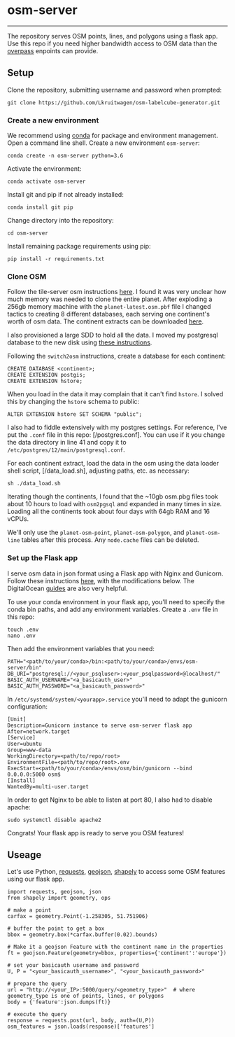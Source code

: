# osm-server
___
The repository serves OSM points, lines, and polygons using a flask app. Use this repo if you need higher bandwidth access to OSM data than the [overpass](https://overpass-turbo.eu/) enpoints can provide.

## Setup

Clone the repository, submitting username and password when prompted:

    git clone https://github.com/Lkruitwagen/osm-labelcube-generator.git

### Create a new environment

We recommend using [conda](https://docs.conda.io/en/latest/) for package and environment management. Open a command line shell. Create a new environment `osm-server`:

    conda create -n osm-server python=3.6

Activate the environment:

    conda activate osm-server

Install git and pip if not already installed:

    conda install git pip

Change directory into the repository:

    cd osm-server

Install remaining package requirements using pip:

    pip install -r requirements.txt


### Clone OSM

Follow the tile-server osm instructions [here](https://switch2osm.org/serving-tiles/manually-building-a-tile-server-18-04-lts/). I found it was very unclear how much memory was needed to clone the entire planet. After exploding a 256gb memory machine with the `planet-latest.osm.pbf` file I changed tactics to creating 8 different databases, each serving one continent's worth of osm data. The continent extracts can be downloaded [here](https://download.geofabrik.de/). 

I also provisioned a large SDD to hold all the data. I moved my postgresql database to the new disk using [these instructions](https://www.digitalocean.com/community/tutorials/how-to-move-a-postgresql-data-directory-to-a-new-location-on-ubuntu-18-04).

Following the `switch2osm` instructions, create a database for each continent:

    CREATE DATABASE <continent>;
    CREATE EXTENSION postgis;
    CREATE EXTENSION hstore;

When you load in the data it may complain that it can't find `hstore`. I solved this by changing the `hstore` schema to public:

    ALTER EXTENSION hstore SET SCHEMA "public";

I also had to fiddle extensively with my postgres settings. For reference, I've put the `.conf` file in this repo: [/postgres.conf]. You can use if it you change the data directory in line 41 and copy it to `/etc/postgres/12/main/postgresql.conf`.

For each continent extract, load the data in the osm using the data loader shell script, [/data_load.sh], adjusting paths, etc. as necessary:

    sh ./data_load.sh

Iterating though the continents, I found that the \~10gb osm.pbg files took about 10 hours to load with `osm2pgsql` and expanded in many times in size. Loading all the continents took about four days with 64gb RAM and 16 vCPUs. 

We'll only use the `planet-osm-point`, `planet-osm-polygon`, and `planet-osm-line` tables after this process. Any `node.cache` files can be deleted.

### Set up the Flask app

I serve osm data in json format using a Flask app with Nginx and Gunicorn. Follow these instructions [here](https://medium.com/analytics-vidhya/part-1-deploy-flask-app-anaconda-gunicorn-nginx-on-ubuntu-4524014451b), with the modifications below. The DigitalOcean [guides](https://www.digitalocean.com/community/tutorials/how-to-serve-flask-applications-with-gunicorn-and-nginx-on-ubuntu-18-04) are also very helpful.

To use your conda environment in your flask app, you'll need to specify the conda bin paths, and add any environment variables. Create a `.env` file in this repo:

    touch .env
    nano .env

Then add the environment variables that you need:

    PATH="<path/to/your/conda>/bin:<path/to/your/conda>/envs/osm-server/bin"
    DB_URI="postgresql://<your_psqluser>:<your_psqlpassword>@localhost/"
    BASIC_AUTH_USERNAME="<a_basicauth_user>"
    BASIC_AUTH_PASSWORD="<a_basicauth_password>"


In `/etc/systemd/system/<yourapp>.service` you'll need to adapt the gunicorn configuration: 

    [Unit]
    Description=Gunicorn instance to serve osm-server flask app
    After=network.target
    [Service]
    User=ubuntu
    Group=www-data
    WorkingDirectory=<path/to/repo/root>
    EnvironmentFile=<path/to/repo/root>.env
    ExecStart=<path/to/your/conda>/envs/osm/bin/gunicorn --bind 0.0.0.0:5000 osm$
    [Install]
    WantedBy=multi-user.target

In order to get Nginx to be able to listen at port 80, I also had to disable apache: 

    sudo systemctl disable apache2

Congrats! Your flask app is ready to serve you OSM features!


## Useage

Let's use Python, [requests](https://pypi.org/project/requests/), [geojson](https://pypi.org/project/geojson/), [shapely](https://pypi.org/project/Shapely/) to access some OSM features using our flask app.

    import requests, geojson, json
    from shapely import geometry, ops

    # make a point
    carfax = geometry.Point(-1.258305, 51.751906)

    # buffer the point to get a box
    bbox = geometry.box(*carfax.buffer(0.02).bounds)

    # Make it a geojson Feature with the continent name in the properties
    ft = geojson.Feature(geometry=bbox, properties={'continent':'europe'})

    # set your basicauth username and password
    U, P = "<your_basicauth_username>", "<your_basicauth_password>"

    # prepare the query
    url = "http://<your_IP>:5000/query/<geometry_type>"  # where geometry_type is one of points, lines, or polygons
    body = {'feature':json.dumps(ft)}

    # execute the query
    response = requests.post(url, body, auth=(U,P))
    osm_features = json.loads(response)['features']







